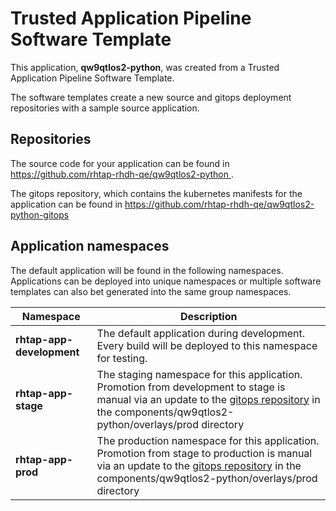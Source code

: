 # Trusted Application Pipeline Software Template

This application, **qw9qtlos2-python**, was created from a Trusted Application Pipeline Software Template.

The software templates create a new source and gitops deployment repositories with a sample source application. 

## Repositories

The source code for your application can be found in [https://github.com/rhtap-rhdh-qe/qw9qtlos2-python ](https://github.com/rhtap-rhdh-qe/qw9qtlos2-python ).
 
The gitops repository, which contains the kubernetes manifests for the application can be found in 
[https://github.com/rhtap-rhdh-qe/qw9qtlos2-python-gitops ](https://github.com/rhtap-rhdh-qe/qw9qtlos2-python-gitops ) 

## Application namespaces 

The default application will be found in the following namespaces. Applications can be deployed into unique namespaces or multiple software templates can also bet generated into the same group namespaces.  

|  Namespace   |  Description   |  
| -------- | -------- |   
| **rhtap-app-development** | The default application during development. Every build will be deployed to this namespace for testing. | 
| **rhtap-app-stage** | The staging namespace for this application. Promotion from development to stage is manual via an update to the [gitops repository](https://github.com/rhtap-rhdh-qe/qw9qtlos2-python-gitops ) in the components/qw9qtlos2-python/overlays/prod directory |  
| **rhtap-app-prod** | The production namespace for this application. Promotion from stage to production is manual via an update to the [gitops repository](https://github.com/rhtap-rhdh-qe/qw9qtlos2-python-gitops ) in the components/qw9qtlos2-python/overlays/prod directory | 